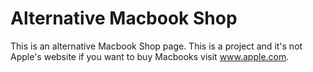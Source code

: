 # Alternative Macbook Shop 
This is an alternative Macbook Shop page. This is a project and it's not Apple's website if you want to buy Macbooks visit www.apple.com.

